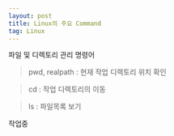 ```yaml
---
layout: post
title: Linux의 주요 Command
tag: Linux
---
```


파일 및 디렉토리 관리 명령어

>pwd, realpath : 현재 작업 디렉토리 위치 확인 

>cd : 작업 디렉토리의 이동

>ls : 파일목록 보기

작업중